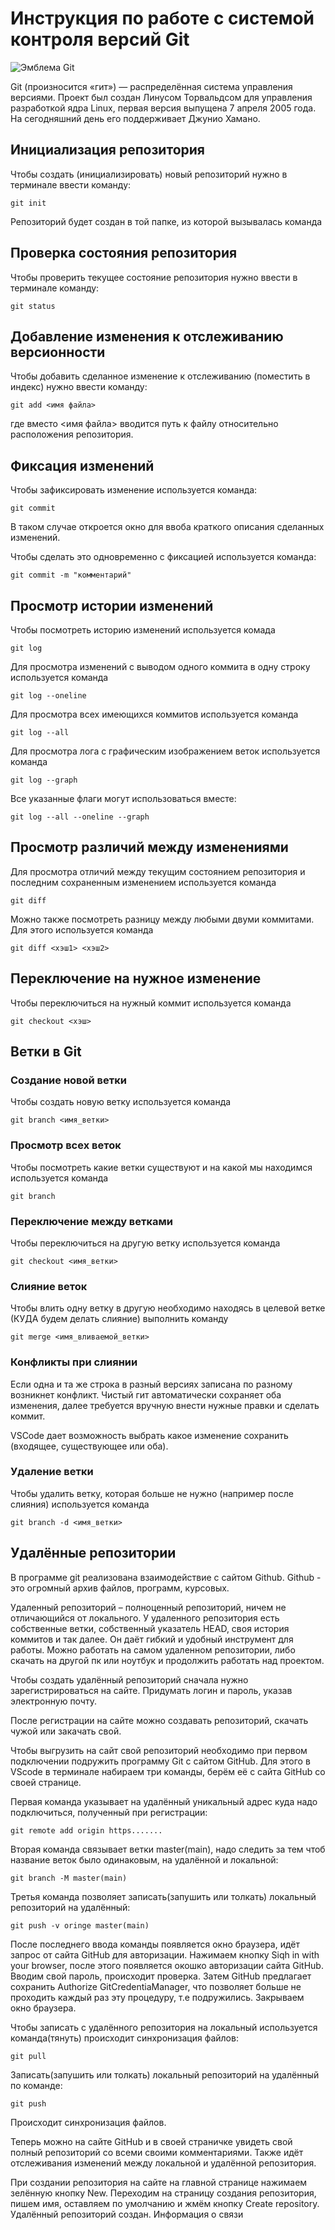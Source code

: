 # **Инструкция по работе с системой контроля версий Git**

![Эмблема Git](git.jpg)

Git (произносится «гит») — распределённая система управления версиями. Проект был создан Линусом Торвальдсом для управления разработкой ядра Linux, первая версия выпущена 7 апреля 2005 года. На сегодняшний день его поддерживает Джунио Хамано.

## Инициализация репозитория

Чтобы создать (инициализировать) новый репозиторий нужно в терминале ввести команду:

    git init

Репозиторий будет создан в той папке, из которой вызывалась команда

## Проверка состояния репозитория

Чтобы проверить текущее состояние репозитория нужно ввести в терминале команду:

    git status

## Добавление изменения к отслеживанию версионности

Чтобы добавить сделанное изменение к отслеживанию (поместить в индекс) нужно ввести команду:

    git add <имя файла>

где вместо <имя файла> вводится путь к файлу относительно расположения репозитория.

## Фиксация изменений

Чтобы зафиксировать изменение используется команда:

    git commit

В таком случае откроется окно для ввоба краткого описания сделанных изменений.

Чтобы сделать это одновременно с фиксацией используется команда:

    git commit -m "комментарий"

## Просмотр истории изменений

Чтобы посмотреть историю изменений используется комада

    git log

Для просмотра изменений с выводом одного коммита в одну строку используется команда

    git log --oneline

Для просмотра всех имеющихся коммитов используется команда

    git log --all

Для просмотра лога с графическим изображением веток используется команда

    git log --graph

Все указанные флаги могут использоваться вместе:

    git log --all --oneline --graph

## Просмотр различий между изменениями

Для просмотра отличий между текущим состоянием репозитория и последним сохраненным изменением используется команда

    git diff

Можно также посмотреть разницу между любыми двуми коммитами. Для этого используется команда

    git diff <хэш1> <хэш2>

## Переключение на нужное изменение

Чтобы переключиться на нужный коммит используется команда

    git checkout <хэш>

## Ветки в Git

### Создание новой ветки

Чтобы создать новую ветку используется команда

    git branch <имя_ветки>

### Просмотр всех веток

Чтобы посмотреть какие ветки существуют и на какой мы находимся используется команда

    git branch

### Переключение между ветками

Чтобы переключиться на другую ветку используется команда

    git checkout <имя_ветки>

### Слияние веток

Чтобы влить одну ветку в другую необходимо находясь в целевой ветке (КУДА будем делать слияние) выполнить команду

    git merge <имя_вливаемой_ветки>

### Конфликты при слиянии

Если одна и та же строка в разный версиях записана по разному возникнет конфликт.
Чистый гит автоматически сохраняет оба изменения, далее требуется вручную внести нужные правки и сделать коммит.

VSСode дает возможность выбрать какое изменение сохранить (входящее, существующее или оба).

### Удаление ветки

Чтобы удалить ветку, которая больше не нужно (например после слияния) используется команда

    git branch -d <имя_ветки>

## Удалённые репозитории

В программе git реализована взаимодействие с сайтом Github. Github - это огромный архив файлов, программ, курсовых.

Удаленный репозиторий – полноценный репозиторий, ничем не отличающийся от локального. У удаленного репозитория есть собственные ветки, собственный указатель HEAD, своя история коммитов и так далее. Он даёт гибкий и удобный инструмент для работы. Можно работать на самом удаленном репозитории, либо скачать на другой пк или ноутбук и продолжить работать над проектом.

 Чтобы создать удалённый репозиторий сначала нужно зарегистрироваться на сайте. Придумать логин и пароль, указав электронную почту.

После регистрации на сайте можно создавать репозиторий, скачать чужой или закачать свой.

Чтобы выгрузить на сайт свой репозиторий необходимо при первом подключении подружить программу Git c сайтом GitHub. Для этого в VScode в терминале набираем три команды, берём её с сайта GitHub со своей странице.

Первая команда указывает на удалённый уникальный адрес куда надо подключиться, полученный при регистрации:

    git remote add origin https.......

Вторая команда связывает ветки master(main), надо следить за тем чтоб название веток было одинаковым, на удалённой и локальной:

    git branch -M master(main)

Третья команда позволяет записать(запушить или толкать) локальный репозиторий на удалённый: 

    git push -v oringe master(main)

После последнего ввода команды появляется окно браузера, идёт запрос от сайта GitHub для авторизации.
 Нажимаем кнопку Siqh in with your browser, после этого появляется окошко авторизации сайта GitHub. Вводим свой пароль, происходит проверка. 
 Затем GitHub предлагает сохранить Authorize GitCredentiaManager, что позволяет больше не проходить каждый раз эту процедуру, т.е подружились. Закрываем окно браузера.

Чтобы записать с удалённого репозитория на локальный используется команда(тянуть) происходит синхронизация файлов: 

    git pull

Записать(запушить или толкать) локальный репозиторий на удалённый по команде:

    git push
    
Происходит синхронизация файлов.

Теперь можно на сайте GitHub и в своей страничке увидеть свой полный репозиторий со всеми своими комментариями. Также идёт отслеживания изменений между локальной и удалённой репозитория.

При создании репозитория на сайте на главной странице нажимаем зелённую кнопку New. Переходим на страницу создания репозитория, пишем имя, оставляем по умолчанию и жмём кнопку Create repository. Удалённый репозиторий создан.
Информация о связи
